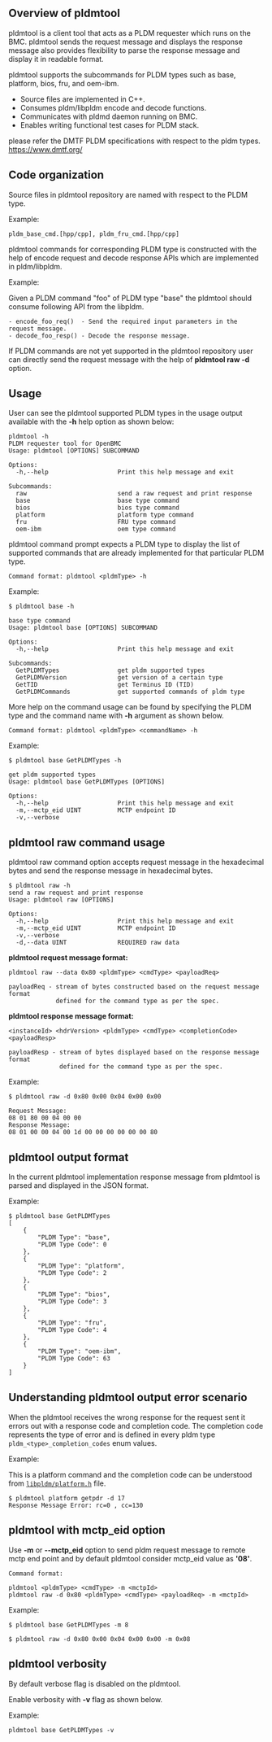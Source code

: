 ## Overview of pldmtool

pldmtool is a client tool that acts as a PLDM requester which runs on the BMC.
pldmtool sends the request message and displays the response message also
provides flexibility to parse the response message and display it in readable
format.

pldmtool supports the subcommands for PLDM types such as base, platform, bios,
fru, and oem-ibm.

- Source files are implemented in C++.
- Consumes pldm/libpldm encode and decode functions.
- Communicates with pldmd daemon running on BMC.
- Enables writing functional test cases for PLDM stack.

please refer the DMTF PLDM specifications with respect to the pldm types.
https://www.dmtf.org/

## Code organization

Source files in pldmtool repository are named with respect to the PLDM type.

Example:

```
pldm_base_cmd.[hpp/cpp], pldm_fru_cmd.[hpp/cpp]
```

pldmtool commands for corresponding PLDM type is constructed with the help of
encode request and decode response APIs which are implemented in pldm/libpldm.

Example:

Given a PLDM command "foo" of PLDM type "base" the pldmtool should consume
following API from the libpldm.

```
- encode_foo_req()  - Send the required input parameters in the request message.
- decode_foo_resp() - Decode the response message.
```

If PLDM commands are not yet supported in the pldmtool repository user can
directly send the request message with the help of **pldmtool raw -d <data>**
option.

## Usage

User can see the pldmtool supported PLDM types in the usage output available
with the **-h** help option as shown below:

```
pldmtool -h
PLDM requester tool for OpenBMC
Usage: pldmtool [OPTIONS] SUBCOMMAND

Options:
  -h,--help                   Print this help message and exit

Subcommands:
  raw                         send a raw request and print response
  base                        base type command
  bios                        bios type command
  platform                    platform type command
  fru                         FRU type command
  oem-ibm                     oem type command

```

pldmtool command prompt expects a PLDM type to display the list of supported
commands that are already implemented for that particular PLDM type.

```
Command format: pldmtool <pldmType> -h
```

Example:

```
$ pldmtool base -h

base type command
Usage: pldmtool base [OPTIONS] SUBCOMMAND

Options:
  -h,--help                   Print this help message and exit

Subcommands:
  GetPLDMTypes                get pldm supported types
  GetPLDMVersion              get version of a certain type
  GetTID                      get Terminus ID (TID)
  GetPLDMCommands             get supported commands of pldm type

```

More help on the command usage can be found by specifying the PLDM type and the
command name with **-h** argument as shown below.

```
Command format: pldmtool <pldmType> <commandName> -h
```

Example:

```
$ pldmtool base GetPLDMTypes -h

get pldm supported types
Usage: pldmtool base GetPLDMTypes [OPTIONS]

Options:
  -h,--help                   Print this help message and exit
  -m,--mctp_eid UINT          MCTP endpoint ID
  -v,--verbose
```

## pldmtool raw command usage

pldmtool raw command option accepts request message in the hexadecimal bytes and
send the response message in hexadecimal bytes.

```
$ pldmtool raw -h
send a raw request and print response
Usage: pldmtool raw [OPTIONS]

Options:
  -h,--help                   Print this help message and exit
  -m,--mctp_eid UINT          MCTP endpoint ID
  -v,--verbose
  -d,--data UINT              REQUIRED raw data
```

**pldmtool request message format:**

```
pldmtool raw --data 0x80 <pldmType> <cmdType> <payloadReq>

payloadReq - stream of bytes constructed based on the request message format
             defined for the command type as per the spec.
```

**pldmtool response message format:**

```
<instanceId> <hdrVersion> <pldmType> <cmdType> <completionCode> <payloadResp>

payloadResp - stream of bytes displayed based on the response message format
              defined for the command type as per the spec.
```

Example:

```
$ pldmtool raw -d 0x80 0x00 0x04 0x00 0x00

Request Message:
08 01 80 00 04 00 00
Response Message:
08 01 00 00 04 00 1d 00 00 00 00 00 00 80

```

## pldmtool output format

In the current pldmtool implementation response message from pldmtool is parsed
and displayed in the JSON format.

Example:

```
$ pldmtool base GetPLDMTypes
[
    {
        "PLDM Type": "base",
        "PLDM Type Code": 0
    },
    {
        "PLDM Type": "platform",
        "PLDM Type Code": 2
    },
    {
        "PLDM Type": "bios",
        "PLDM Type Code": 3
    },
    {
        "PLDM Type": "fru",
        "PLDM Type Code": 4
    },
    {
        "PLDM Type": "oem-ibm",
        "PLDM Type Code": 63
    }
]
```

## Understanding pldmtool output error scenario

When the pldmtool receives the wrong response for the request sent it
errors out with a response code and completion code. The completion code
represents the type of error and is defined in every pldm type
`pldm_<type>_completion_codes` enum values.

Example:

This is a platform command and the completion code can be understood from
[`libpldm/platform.h`](https://github.com/openbmc/libpldm/blob/a98814fc37a5d59207163cb2fa81f4162eaf69cd/include/libpldm/platform.h#L204)
file.

```
$ pldmtool platform getpdr -d 17
Response Message Error: rc=0 , cc=130
```

## pldmtool with mctp_eid option

Use **-m** or **--mctp_eid** option to send pldm request message to remote mctp
end point and by default pldmtool consider mctp_eid value as **'08'**.

```
Command format:

pldmtool <pldmType> <cmdType> -m <mctpId>
pldmtool raw -d 0x80 <pldmType> <cmdType> <payloadReq> -m <mctpId>
```

Example:

```
$ pldmtool base GetPLDMTypes -m 8

$ pldmtool raw -d 0x80 0x00 0x04 0x00 0x00 -m 0x08

```

## pldmtool verbosity

By default verbose flag is disabled on the pldmtool.

Enable verbosity with **-v** flag as shown below.

Example:

```
pldmtool base GetPLDMTypes -v
```
